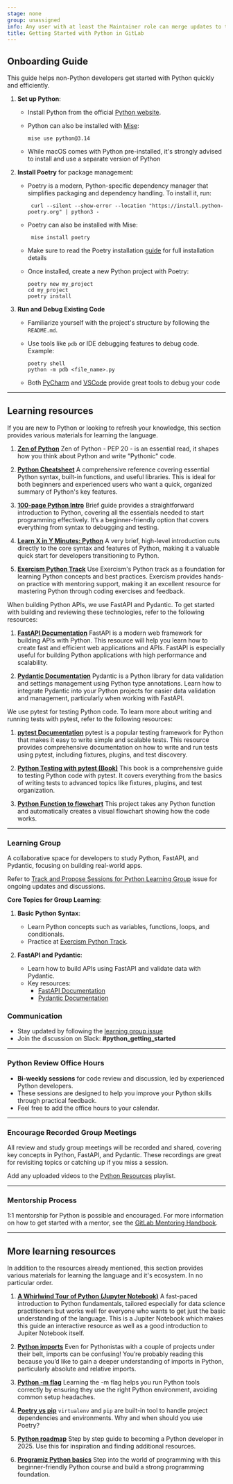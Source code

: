 ```yaml
---
stage: none
group: unassigned
info: Any user with at least the Maintainer role can merge updates to this content. For details, see https://docs.gitlab.com/development/development_processes/#development-guidelines-review.
title: Getting Started with Python in GitLab
---
```


## Onboarding Guide

This guide helps non-Python developers get started with Python quickly and efficiently.

1. **Set up Python**:
   - Install Python from the official [Python website](https://www.python.org/downloads/).
   - Python can also be installed with [Mise](https://mise.jdx.dev/lang/python.html):

       ```shell
       mise use python@3.14
       ```

   - While macOS comes with Python pre-installed, it's strongly advised to install and use a separate version of Python

1. **Install Poetry** for package management:
   - Poetry is a modern, Python-specific dependency manager that simplifies packaging and dependency handling. To install it, run:

     ```shell
      curl --silent --show-error --location "https://install.python-poetry.org" | python3 -
     ```

   - Poetry can also be installed with Mise:

      ```shell
       mise install poetry
      ```

   - Make sure to read the Poetry installation [guide](https://python-poetry.org/docs/) for full installation details

   - Once installed, create a new Python project with Poetry:

     ```shell
     poetry new my_project
     cd my_project
     poetry install
     ```

1. **Run and Debug Existing Code**
   - Familiarize yourself with the project's structure by following the `README.md`.
   - Use tools like `pdb` or IDE debugging features to debug code. Example:

     ```shell
     poetry shell
     python -m pdb <file_name>.py
     ```

   - Both [PyCharm](https://www.jetbrains.com/help/pycharm/debugging-your-first-python-application.html)
   and [VSCode](https://code.visualstudio.com/docs/python/debugging) provide great tools to debug your code

---

## Learning resources

If you are new to Python or looking to refresh your knowledge, this section provides various materials for
learning the language.

1. **[Zen of Python](https://peps.python.org/pep-0020/)**
Zen of Python - PEP 20 - is an essential read, it shapes how you think about Python and write "Pythonic" code.

1. **[Python Cheatsheet](https://www.pythoncheatsheet.org)**
A comprehensive reference covering essential Python syntax, built-in functions, and useful libraries.
This is ideal for both beginners and experienced users who want a quick, organized summary of Python's key features.

1. **[100-page Python Intro](https://learnbyexample.github.io/100_page_python_intro)**
Brief guide provides a straightforward introduction to Python, covering all the essentials needed to start programming effectively. It’s a beginner-friendly option that covers everything from syntax to debugging and testing.

1. **[Learn X in Y Minutes: Python](https://learnxinyminutes.com/docs/python)**
A very brief, high-level introduction cuts directly to the core syntax and features of Python, making it a valuable quick start for developers transitioning to Python.

1. **[Exercism Python Track](https://exercism.io/tracks/python)**
   Use Exercism's Python track as a foundation for learning Python concepts and best practices. Exercism provides hands-on practice with mentoring support, making it an excellent resource for mastering Python through coding exercises and feedback.

When building Python APIs, we use FastAPI and Pydantic. To get started with building and reviewing these technologies, refer to the following resources:

1. **[FastAPI Documentation](https://fastapi.tiangolo.com/)**
   FastAPI is a modern web framework for building APIs with Python. This resource will help you learn how to create fast and efficient web applications and APIs. FastAPI is especially useful for building Python applications with high performance and scalability.

1. **[Pydantic Documentation](https://pydantic-docs.helpmanual.io/)**
   Pydantic is a Python library for data validation and settings management using Python type annotations. Learn how to integrate Pydantic into your Python projects for easier data validation and management, particularly when working with FastAPI.

We use pytest for testing Python code. To learn more about writing and running tests with pytest, refer to the following resources:

1. **[pytest Documentation](https://docs.pytest.org/en/stable/)**
   pytest is a popular testing framework for Python that makes it easy to write simple and scalable tests. This resource provides comprehensive documentation on how to write and run tests using pytest, including fixtures, plugins, and test discovery.

1. **[Python Testing with pytest (Book)](https://pragprog.com/titles/bopytest2/python-testing-with-pytest-second-edition/)**
   This book is a comprehensive guide to testing Python code with pytest. It covers everything from the basics of writing tests to advanced topics like fixtures, plugins, and test organization.

1. **[Python Function to flowchart](https://gitlab.com/srayner/funcgraph/)**
   This project takes any Python function and automatically creates a visual flowchart showing how the code works.

---

### Learning Group

A collaborative space for developers to study Python, FastAPI, and Pydantic, focusing on building real-world apps.

Refer to [Track and Propose Sessions for Python Learning Group](https://gitlab.com/gitlab-org/gitlab/-/issues/512600) issue for ongoing updates and discussions.

**Core Topics for Group Learning**:

1. **Basic Python Syntax**:
   - Learn Python concepts such as variables, functions, loops, and conditionals.
   - Practice at [Exercism Python Track](https://exercism.io/tracks/python).

1. **FastAPI and Pydantic**:
   - Learn how to build APIs using FastAPI and validate data with Pydantic.
   - Key resources:
     - [FastAPI Documentation](https://fastapi.tiangolo.com/)
     - [Pydantic Documentation](https://pydantic-docs.helpmanual.io/)

### Communication

- Stay updated by following the [learning group issue](https://gitlab.com/gitlab-org/gitlab/-/issues/517449)
- Join the discussion on Slack: **#python_getting_started**

---

### Python Review Office Hours

- **Bi-weekly sessions** for code review and discussion, led by experienced Python developers.
- These sessions are designed to help you improve your Python skills through practical feedback.
- Feel free to add the office hours to your calendar.

---

### Encourage Recorded Group Meetings

All review and study group meetings will be recorded and shared, covering key concepts in Python, FastAPI, and Pydantic. These recordings are great for revisiting topics or catching up if you miss a session.

Add any uploaded videos to the [Python Resources](https://www.youtube.com/playlist?list=PL05JrBw4t0Kq4i9FD276WtOL1dSSm9a1G) playlist.

---

### Mentorship Process

1:1 mentorship for Python is possible and encouraged. For more information on how to get started with a mentor, see the [GitLab Mentoring Handbook](https://handbook.gitlab.com/handbook/engineering/careers/mentoring/#mentoring).

---

## More learning resources

In addition to the resources already mentioned, this section provides various materials for learning the language and
it's ecosystem. In no particular order.

1. **[A Whirlwind Tour of Python (Jupyter Notebook)](https://github.com/jakevdp/WhirlwindTourOfPython)**
A fast-paced introduction to Python fundamentals, tailored especially for data science practitioners but works well for everyone who wants to get just the basic understanding of the language.
This is a Jupiter Notebook which makes this guide an interactive resource as well as a good introduction to Jupiter Notebook itself.

1. **[Python imports](https://realpython.com/absolute-vs-relative-python-imports/)**
Even for Pythonistas with a couple of projects under their belt, imports can be confusing! You’re probably reading this because you’d like to gain a deeper understanding of imports in Python, particularly absolute and relative imports.

1. **[Python -m flag](https://www.geeksforgeeks.org/what-is-the-use-of-python-m-flag/)**
   Learning the -m flag helps you run Python tools correctly by ensuring they use the right Python environment, avoiding common setup headaches.

1. **[Poetry vs pip](https://www.datacamp.com/tutorial/python-poetry)**
`virtualenv` and `pip` are built-in tool to handle project dependencies and environments. Why and when should you use
Poetry?

1. **[Python roadmap](https://roadmap.sh/python)**
Step by step guide to becoming a Python developer in 2025. Use this for inspiration and finding additional resources.

1. **[Programiz Python basics](https://programiz.pro/course/learn-python-basics)**
   Step into the world of programming with this beginner-friendly Python course and build a strong programming foundation.
